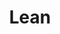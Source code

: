 ---
layout: redirect.njk
tags: page
key: lean_fr
title: Lean
alternativetitle: Design System Lean
redirect: /fr/design-system/lean/overview/
parent: design-system_fr
order: 4
availablelanguages: 
    - de
    - en
---